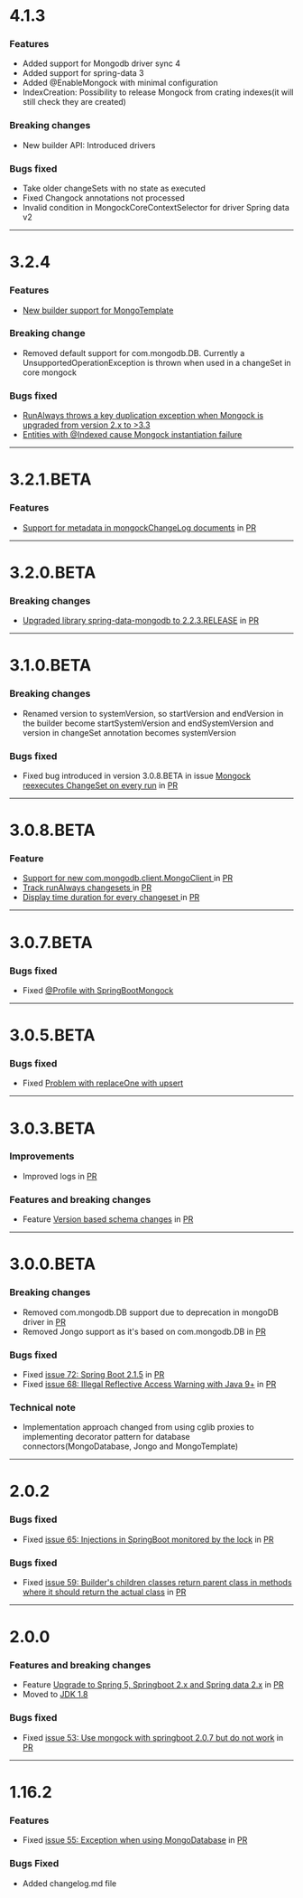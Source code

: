 # 4.1.3
### Features
* Added support for Mongodb driver sync 4
* Added support for spring-data 3
* Added @EnableMongock with minimal configuration
* IndexCreation: Possibility to release Mongock from crating indexes(it will still check they are created)
### Breaking changes
* New builder API: Introduced drivers
### Bugs fixed
* Take older changeSets with no state as executed
* Fixed Changock annotations not processed
* Invalid condition in MongockCoreContextSelector for driver Spring data v2
__________________________________________________

# 3.2.4
### Features
* [New builder support for MongoTemplate](https://github.com/cloudyrock/mongock/issues/127)

### Breaking change
* Removed default support for com.mongodb.DB. Currently a UnsupportedOperationException is thrown when used in a changeSet in core mongock

### Bugs fixed
* [RunAlways throws a key duplication exception when Mongock is upgraded from version 2.x to >3.3](https://github.com/cloudyrock/mongock/issues/133)
* [Entities with @Indexed cause Mongock instantiation failure](https://github.com/cloudyrock/mongock/issues/132)
__________________________________________________
# 3.2.1.BETA
### Features
*  [Support for metadata in mongockChangeLog documents](https://github.com/cloudyrock/mongock/issues/112) in [PR](https://github.com/cloudyrock/mongock/pull/116)
__________________________________________________
# 3.2.0.BETA
### Breaking changes
*  [Upgraded library spring-data-mongodb to 2.2.3.RELEASE](https://github.com/cloudyrock/mongock/issues/113) in [PR](https://github.com/cloudyrock/mongock/pull/114)
__________________________________________________
# 3.1.0.BETA
### Breaking changes
* Renamed version to systemVersion, so startVersion and endVersion in the builder become startSystemVersion and endSystemVersion and version in
changeSet annotation becomes systemVersion

### Bugs fixed
* Fixed bug introduced in version 3.0.8.BETA in issue [Mongock reexecutes ChangeSet on every run](https://github.com/cloudyrock/mongock/issues/107) in [PR](https://github.com/cloudyrock/mongock/pull/108)
__________________________________________________
# 3.0.8.BETA
### Feature
* [Support for new com.mongodb.client.MongoClient ](https://github.com/cloudyrock/mongock/issues/98) in [PR](https://github.com/cloudyrock/mongock/pull/99)
* [Track runAlways changesets ](https://github.com/cloudyrock/mongock/issues/100) in [PR](https://github.com/cloudyrock/mongock/pull/101)
* [Display time duration for every changeset ](https://github.com/cloudyrock/mongock/issues/94) in [PR](https://github.com/cloudyrock/mongock/pull/102)
__________________________________________________
# 3.0.7.BETA
### Bugs fixed
* Fixed [@Profile with SpringBootMongock](https://github.com/cloudyrock/mongock/issues/81)
__________________________________________________
# 3.0.5.BETA
### Bugs fixed
* Fixed [Problem with replaceOne with upsert](https://github.com/cloudyrock/mongock/issues/90)
__________________________________________________
# 3.0.3.BETA
### Improvements 
* Improved logs in [PR](https://github.com/cloudyrock/mongock/pull/83)

### Features and breaking changes
* Feature [Version based schema changes](https://github.com/cloudyrock/mongock/issues/82) in [PR](https://github.com/cloudyrock/mongock/pull/83)
__________________________________________________
# 3.0.0.BETA
### Breaking changes
* Removed com.mongodb.DB support due to deprecation in mongoDB driver in [PR](https://github.com/cloudyrock/mongock/pull/74)
* Removed Jongo support as it's based on com.mongodb.DB in [PR](https://github.com/cloudyrock/mongock/pull/73)

### Bugs fixed
* Fixed [issue 72: Spring Boot 2.1.5](https://github.com/cloudyrock/mongock/issues/72) in [PR](https://github.com/cloudyrock/mongock/pull/77)
* Fixed [issue 68: Illegal Reflective Access Warning with Java 9+](https://github.com/cloudyrock/mongock/issues/68) in [PR](https://github.com/cloudyrock/mongock/pull/77)

### Technical note
* Implementation approach changed from using cglib proxies to implementing decorator pattern for database connectors(MongoDatabase, Jongo and MongoTemplate)
__________________________________________________
# 2.0.2
### Bugs fixed
* Fixed [issue 65: Injections in SpringBoot monitored by the lock](https://github.com/cloudyrock/mongock/issues/65) in [PR](https://github.com/cloudyrock/mongock/pull/69)

### Bugs fixed
* Fixed [issue 59: Builder's children classes return parent class in methods where it should return the actual class](https://github.com/cloudyrock/mongock/issues/59) in [PR](https://github.com/cloudyrock/mongock/pull/60)
__________________________________________________
# 2.0.0 
### Features and breaking changes
* Feature [Upgrade to Spring 5, Springboot 2.x and Spring data 2.x](https://github.com/cloudyrock/mongock/issues/20) in [PR](https://github.com/cloudyrock/mongock/pull/45)
* Moved to [JDK 1.8](https://www.oracle.com/technetwork/java/javase/downloads/jdk8-downloads-2133151.html)

### Bugs fixed
* Fixed [issue 53: Use mongock with springboot 2.0.7 but do not work](https://github.com/cloudyrock/mongock/issues/53) in [PR](https://github.com/cloudyrock/mongock/pull/45)
__________________________________________________
# 1.16.2
### Features
* Fixed [issue 55: Exception when using MongoDatabase](https://github.com/cloudyrock/mongock/issues/55) in [PR](https://github.com/cloudyrock/mongock/pull/56)

### Bugs Fixed
* Added changelog.md file
